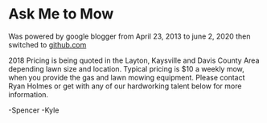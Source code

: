 # Ask Me to Mow

Was powered by google blogger from April 23, 2013 to june 2, 2020
then switched to [github.com](https:\\github.com)

2018 Pricing is being quoted in the Layton, Kaysville and Davis County Area depending lawn size  and location.
Typical pricing is $10 a weekly mow, when you provide the gas and lawn mowing equipment.
Please contact Ryan Holmes or get with any of our hardworking talent below for more information.


-Spencer
-Kyle

